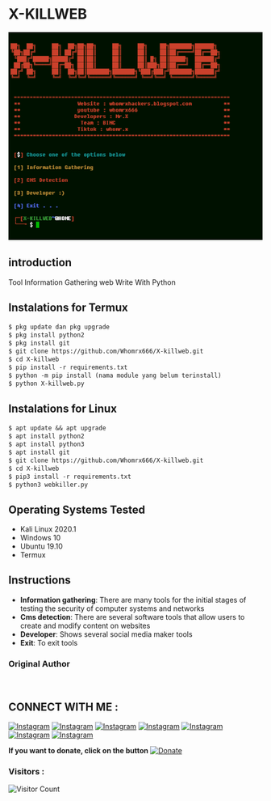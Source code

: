 # X-KILLWEB
![X-killweb preview](X-killweb.png)

## introduction
Tool Information Gathering web Write With Python

## Instalations for Termux
```
$ pkg update dan pkg upgrade
$ pkg install python2
$ pkg install git
$ git clone https://github.com/Whomrx666/X-killweb.git
$ cd X-killweb
$ pip install -r requirements.txt
$ python -m pip install (nama module yang belum terinstall)
$ python X-killweb.py
```
## Instalations for Linux
```
$ apt update && apt upgrade
$ apt install python2
$ apt install python3
$ apt install git
$ git clone https://github.com/Whomrx666/X-killweb.git
$ cd X-killweb
$ pip3 install -r requirements.txt
$ python3 webkiller.py 
```
## Operating Systems Tested
- Kali Linux 2020.1
- Windows 10
- Ubuntu 19.10
- Termux

## Instructions
- **Information gathering**: There are many tools for the initial stages of testing the security of computer systems and networks
- **Cms detection**: There are several software tools that allow users to create and modify content on websites
- **Developer**: Shows several social media maker tools
- **Exit**: To exit tools
### Original Author
<a href="https://github.com/Whomrx666"><img src="https://img.shields.io/badge/Original-Author-brightgreen.svg" alt=""/></a>

## CONNECT WITH ME :

[![Instagram](https://img.shields.io/badge/WEBSITE-VISIT-yellow?style=for-the-badge&logo=blogger)](https://whomrxhackers.blogspot.com/)
[![Instagram](https://img.shields.io/badge/TWITTER-FOLLOW-red?style=for-the-badge&logo=x)](https://twitter.com/whomrx666)
[![Instagram](https://img.shields.io/badge/YOUTUBE-SUBSCRIBE-red?style=for-the-badge&logo=youtube)](https://youtube.com/@whomrx666)
[![Instagram](https://img.shields.io/badge/FACEBOOK-LIKE-red?style=for-the-badge&logo=facebook)](https://facebook.com/https://www.facebook.com/whomrx.666)
[![Instagram](https://img.shields.io/badge/TELEGRAM-CONNECT-red?style=for-the-badge&logo=telegram)](https://t.me/@Whomr_X)
[![Instagram](https://img.shields.io/badge/WHATSAPP-CONTACT-red?style=for-the-badge&logo=whatsapp)](https://wa.me/6285933663749)
[![Instagram](https://img.shields.io/badge/TIKTOK-FOLLOW-red?style=for-the-badge&logo=tiktok)](https://www.tiktok.com/@whomr.x)

**If you want to donate, click on the button**
<a href="https://saweria.co/whomrx"><img title="Donate" src="https://img.shields.io/badge/Donate-X killweb-yellow?style=for-the-badge&logo=github"></a>

### Visitors :
![Visitor Count](https://profile-counter.glitch.me/Whomrx666/count.svg)

